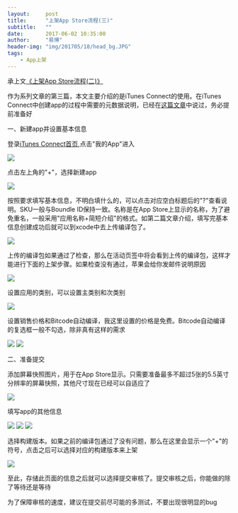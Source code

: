 ```yaml
---
layout:     post
title:      "上架App Store流程(三)"
subtitle:   ""
date:       2017-06-02 10:35:00
author:     "易博"
header-img: "img/201705/18/head_bg.JPG"
tags:
    - App上架
---
```


承上文[《上架App Store流程(二)》](http://xttxqjfg.cn/2017/06/02/%E4%B8%8A%E6%9E%B6App-Store%E8%AF%A6%E7%BB%86%E6%B5%81%E7%A8%8B(%E4%BA%8C)/)

作为系列文章的第三篇，本文主要介绍的是iTunes Connect的使用。在iTunes Connect中创建app的过程中需要的元数据说明，已经在[这篇文章](http://xttxqjfg.cn/2017/05/31/App-Store%E4%B8%8A%E6%9E%B6%E5%BA%94%E7%94%A8%E6%89%80%E9%9C%80%E6%95%B0%E6%8D%AE/)中说过，务必提前准备好

一、新建app并设置基本信息

登录[iTunes Connect首页](https://itunesconnect.apple.com),点击"我的App"进入

![](http://www.xttxqjfg.cn/img/201706/02/03001.png)

点击左上角的"+"，选择新建app

![](http://www.xttxqjfg.cn/img/201706/02/03002.png)

按照要求填写基本信息，不明白填什么的，可以点击对应空白标题后的"?"查看说明。SKU一般与Boundle ID保持一致。名称是在App Store上显示的名称，为了避免重名，一般采用"应用名称+简短介绍"的格式。如第二篇文章介绍，填写完基本信息创建成功后就可以到xcode中去上传编译包了。

![](http://www.xttxqjfg.cn/img/201706/02/03003.png)

上传的编译包如果通过了检查，那么在活动页签中将会看到上传的编译包，这样才能进行下面的上架步骤。如果检查没有通过，苹果会给你发邮件说明原因

![](http://www.xttxqjfg.cn/img/201706/02/03007.png)

设置应用的类别，可以设置主类别和次类别

![](http://www.xttxqjfg.cn/img/201706/02/03004.png)

设置销售价格和Bitcode自动编译，我这里设置的价格是免费。Bitcode自动编译的复选框一般不勾选，除非真有这样的需求

![](http://www.xttxqjfg.cn/img/201706/02/03005.png)
![](http://www.xttxqjfg.cn/img/201706/02/03006.png)

二、准备提交

添加屏幕快照图片，用于在App Store显示。只需要准备最多不超过5张的5.5英寸分辨率的屏幕快照，其他尺寸现在已经可以自适应了

![](http://www.xttxqjfg.cn/img/201706/02/03008.png)

填写app的其他信息

![](http://www.xttxqjfg.cn/img/201706/02/03009.png)
![](http://www.xttxqjfg.cn/img/201706/02/03010.png)
![](http://www.xttxqjfg.cn/img/201706/02/03011.png)

选择构建版本。如果之前的编译包通过了没有问题，那么在这里会显示一个"+"的符号，点击之后可以选择对应的构建版本来上架

![](http://www.xttxqjfg.cn/img/201706/02/03012.png)

至此，存储此页面的信息之后就可以选择提交审核了。提交审核之后，你能做的除了等待还是等待

为了保障审核的速度，建议在提交前尽可能的多测试，不要出现很明显的bug





